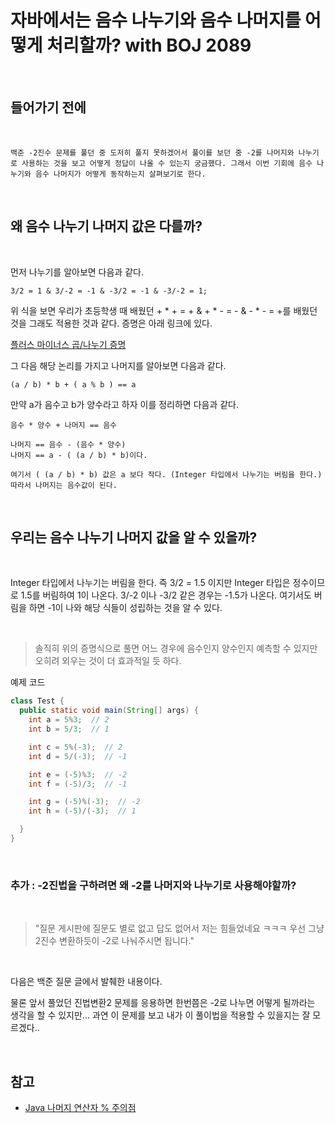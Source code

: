 자바에서는 음수 나누기와 음수 나머지를 어떻게 처리할까? with BOJ 2089
===================================================

<br>

## 들어가기 전에

<br>

    백준 -2진수 문제를 풀던 중 도저히 풀지 못하겠어서 풀이를 보던 중 -2를 나머지와 나누기로 사용하는 것을 보고 어떻게 정답이 나올 수 있는지 궁금했다. 그래서 이번 기회에 음수 나누기와 음수 나머지가 어떻게 동작하는지 살펴보기로 한다.

<br>

## 왜 음수 나누기 나머지 값은 다를까?

<br>

먼저 나누기를 알아보면 다음과 같다.

    3/2 = 1 & 3/-2 = -1 & -3/2 = -1 & -3/-2 = 1;

 위 식을 보면 우리가 초등학생 때 배웠던 + * + = + & + * - = - & - * - = +를 배웠던 것을 그래도 적용한 것과 같다.
 증명은 아래 링크에 있다.

 [플러스 마이너스 곱/나누기 증명](https://doqin.tistory.com/2231)

그 다음 해당 논리를 가지고 나머지를 알아보면 다음과 같다.

    (a / b) * b + ( a % b ) == a

만약 a가 음수고 b가 양수라고 하자 이를 정리하면 다음과 같다.

    음수 * 양수 + 나머지 == 음수
    
    나머지 == 음수 - (음수 * 양수)
    나머지 == a - ( (a / b) * b)이다.

    여기서 ( (a / b) * b) 값은 a 보다 작다. (Integer 타입에서 나누기는 버림을 한다.)
    따라서 나머지는 음수값이 된다.

<br>

## 우리는 음수 나누기 나머지 값을 알 수 있을까?

<br>

 Integer 타입에서 나누기는 버림을 한다. 즉 3/2 = 1.5 이지만 Integer 타입은 정수이므로 1.5를 버림하여 1이 나온다.
 3/-2 이나 -3/2 같은 경우는 -1.5가 나온다. 여기서도 버림을 하면 -1이 나와 해당 식들이 성립하는 것을 알 수 있다.

<br>

>솔직히 위의 증명식으로 풀면 어느 경우에 음수인지 양수인지 예측할 수 있지만 오히려 외우는 것이 더 효과적일 듯 하다.

예제 코드

```java
class Test {
  public static void main(String[] args) {
    int a = 5%3;  // 2
    int b = 5/3;  // 1

    int c = 5%(-3);  // 2
    int d = 5/(-3);  // -1

    int e = (-5)%3;  // -2
    int f = (-5)/3;  // -1

    int g = (-5)%(-3);  // -2
    int h = (-5)/(-3);  // 1

  }
}
```

<br>

### 추가 : -2진법을 구하려면 왜 -2를 나머지와 나누기로 사용해야할까?

<br>

> "질문 게시판에 질문도 별로 없고 답도 없어서 저는 힘들었네요 ㅋㅋㅋ
> 우선 그냥 2진수 변환하듯이 -2로 나눠주시면 됩니다."

<br>

다음은 백준 질문 글에서 발췌한 내용이다.

물론 앞서 풀었던 진법변환2 문제를 응용하면 한번쯤은 -2로 나누면 어떻게 될까라는 생각을 할 수 있지만... 과연 이 문제를 보고 내가 이 풀이법을 적용할 수 있을지는 잘 모르겠다..

<br>

## 참고

- [Java 나머지 연산자 % 주의점 ](https://johngrib.github.io/wiki/java-remainder-operator/)